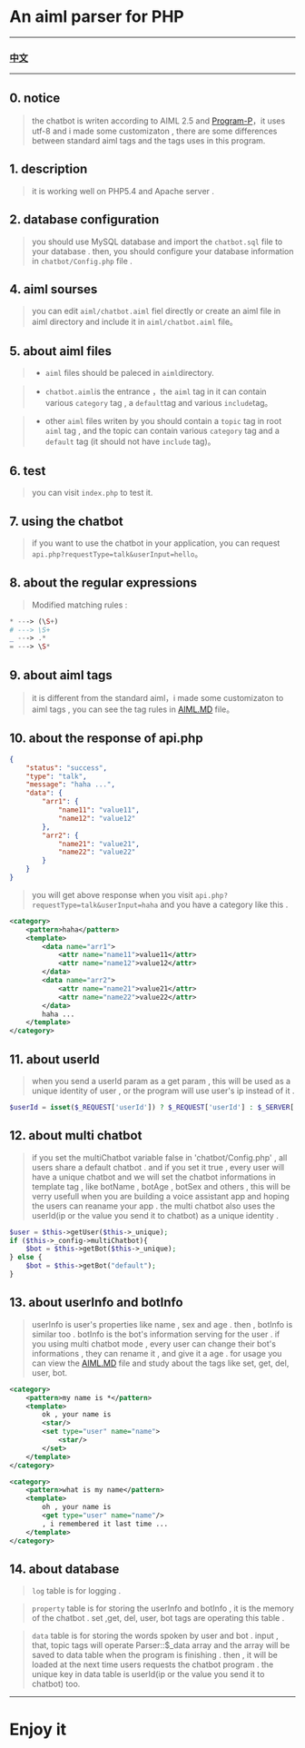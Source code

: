 #  An aiml parser for PHP

--- 


### [中文](README_CH.md) 

---

## 0. notice

> the chatbot is writen according to AIML 2.5 and [Program-P](https://github.com/pe77/Program-P)，it uses utf-8 and i made some customizaton , there are some differences between standard aiml tags and the tags uses in this program.

## 1. description

> it is working well on PHP5.4 and Apache server .

## 2. database configuration

> you should use MySQL database and import the `chatbot.sql` file to your database . then, you should configure your database information in `chatbot/Config.php` file . 


## 4. aiml sourses

> you can edit `aiml/chatbot.aiml` fiel directly or create an aiml file in aiml directory and include it in `aiml/chatbot.aiml` file。

## 5. about aiml files

> * `aiml` files should be paleced in `aiml`directory. 

> * `chatbot.aiml`is the entrance ，the `aiml` tag in it can contain various `category` tag , a `default`tag and various `include`tag。

> * other `aiml` files writen by you should contain a `topic` tag in root `aiml` tag , and the topic can contain various `category` tag and a `default` tag (it should not have `include` tag)。


## 6. test

> you can visit `index.php` to test it.

## 7. using the chatbot
 
> if you want to use the chatbot in your application, you can request `api.php?requestType=talk&userInput=hello`。


## 8. about the regular expressions

> Modified matching rules :

```PHP
* ---> (\S+)
# ---> \S+
_ ---> .*
= ---> \S*
```

## 9. about aiml tags

> it is different from the standard aiml，i made some customizaton to aiml tags , you can see the tag rules in [AIML.MD](AIML.md) file。

## 10. about the response of api.php


```json
{
    "status": "success",
    "type": "talk",
    "message": "haha ...",
    "data": {
        "arr1": {
            "name11": "value11",
            "name12": "value12"
        },
        "arr2": {
            "name21": "value21",
            "name22": "value22"
        }
    }
}
```

> you will get above response when you visit `api.php?requestType=talk&userInput=haha` and you have a category like this .

```xml
<category>
    <pattern>haha</pattern>
    <template>
        <data name="arr1">
            <attr name="name11">value11</attr>
            <attr name="name12">value12</attr>
        </data>
        <data name="arr2">
            <attr name="name21">value21</attr>
            <attr name="name22">value22</attr>
        </data>
        haha ...
    </template>
</category>
```

## 11. about userId

> when you send a userId param as a get param , this will be used as a unique identity of user , or the program will use user's ip instead of it .

```php
$userId = isset($_REQUEST['userId']) ? $_REQUEST['userId'] : $_SERVER['REMOTE_ADDR'];
```

## 12. about multi chatbot

> if you set the multiChatbot variable false in 'chatbot/Config.php' , all users share a default chatbot . and if you set it true , every user will have a unique chatbot and we will set the chatbot informations in template tag , like botName , botAge , botSex and others , this will be verry usefull when you are building a voice assistant app and hoping the users can reaname your app . the multi chatbot also uses the userId(ip or the value you send it to chatbot) as a unique identity . 

```php
$user = $this->getUser($this->_unique);
if ($this->_config->multiChatbot){
    $bot = $this->getBot($this->_unique);
} else {
    $bot = $this->getBot("default");
}
```

## 13. about userInfo and botInfo

> userInfo is user's properties like name , sex and age . then , botInfo is similar too . botInfo is the bot's information serving for the user . if you using multi chatbot mode , every user can change their bot's informations , they can rename it , and give it a age . for usage you can view the [AIML.MD](AIML.md) file and study about the tags like set, get, del, user, bot.

```xml
<category>
    <pattern>my name is *</pattern>
    <template>
        ok , your name is
        <star/>
        <set type="user" name="name">
            <star/>
        </set>
    </template>
</category>

<category>
    <pattern>what is my name</pattern>
    <template>
        oh , your name is
        <get type="user" name="name"/>
        , i remembered it last time ...
    </template>
</category>
```

## 14. about database

> `log` table is for logging . 

> `property` table is for storing the userInfo and botInfo , it is the memory of the chatbot . set ,get, del, user, bot tags are operating this table .

> `data` table is for storing the words spoken by user and bot . input , that, topic tags will operate Parser::$_data array and the array will be saved to data table when the program is finishing . then , it will be loaded at the next time users requests the chatbot program . the unique key in data table is userId(ip or the value you send it to chatbot) too.



---

#  Enjoy it

